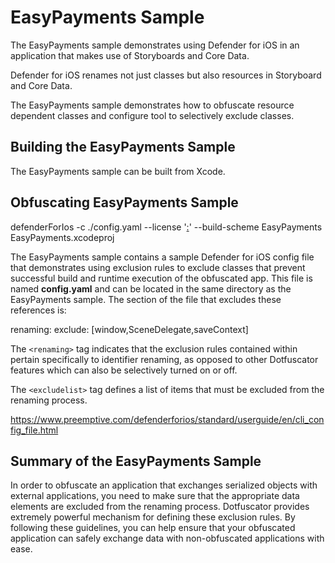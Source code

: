 # EasyPayments Sample

The EasyPayments sample demonstrates using Defender for iOS in an application that makes use of Storyboards and Core Data.

Defender for iOS renames not just classes but also resources in Storyboard and Core Data.

The EasyPayments sample demonstrates how to obfuscate resource dependent classes and configure tool to selectively exclude classes.

## Building the EasyPayments Sample

The EasyPayments sample can be built from Xcode. 


## Obfuscating EasyPayments Sample

defenderForIos -c ./config.yaml --license '[<key>:<email>](https://www.preemptive.com/defenderforios/standard/userguide/en/introduction_licensing.html)' --build-scheme EasyPayments EasyPayments.xcodeproj

The EasyPayments sample contains a sample Defender for iOS config file that demonstrates using exclusion rules to exclude classes that prevent successful build and runtime execution of the obfuscated app.
This file is named **config.yaml** and can be located in the same directory as the EasyPayments sample.
The section of the file that excludes these references is:

renaming:
  exclude: [window,SceneDelegate,saveContext]


The `<renaming>` tag indicates that the exclusion rules contained within pertain specifically to identifier renaming, as opposed to other Dotfuscator features which can also be selectively turned on or off.

The `<excludelist>` tag defines a list of items that must be excluded from the renaming process.

https://www.preemptive.com/defenderforios/standard/userguide/en/cli_config_file.html

## Summary of the EasyPayments Sample

In order to obfuscate an application that exchanges serialized objects with external applications, you need to make sure that the appropriate data elements are excluded from the renaming process.
Dotfuscator provides extremely powerful mechanism for defining these exclusion rules.
By following these guidelines, you can help ensure that your obfuscated application can safely exchange data with non-obfuscated applications with ease.

